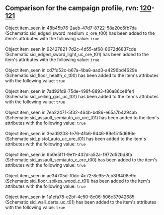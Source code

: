 ## Comparison for the campaign profile, rvn: [120](https://github.com/PRO100KatYT/FortniteProfileRevisions/tree/main/profiles/campaign/120%20campaign.json)-[121](https://github.com/PRO100KatYT/FortniteProfileRevisions/tree/main/profiles/campaign/121%20campaign.json)

Object item_seen in 48b45b76-2aeb-47d7-8722-58a20c6fb7da (Schematic:sid_edged_sword_medium_c_ore_t00) has been added to the item's attributes with the following value: `true`
<br><br>
Object item_seen in 92427821-7d2c-4d55-af68-8672d6837cde (Schematic:sid_edged_sword_light_uc_ore_t01) has been added to the item's attributes with the following value: `true`
<br><br>
Object item_seen in cd7fd52c-b67a-4ba8-aad3-a4296bd4629e (Schematic:sid_floor_health_c_t00) has been added to the item's attributes with the following value: `true`
<br><br>
Object item_seen in 7ad92fd9-75de-498f-8893-f86a86ce8fe4 (Schematic:sid_ceiling_gas_uc_t01) has been added to the item's attributes with the following value: `true`
<br><br>
Object item_seen in 7ea22471-5f32-464b-bd86-e65a7b4294ab (Schematic:sid_assault_semiauto_uc_ore_t01) has been added to the item's attributes with the following value: `true`
<br><br>
Object item_seen in 3ead9208-fe76-41b6-9446-89e1515d686e (Schematic:sid_pistol_auto_uc_ore_t01) has been added to the item's attributes with the following value: `true`
<br><br>
Object item_seen in 6b0e5f11-9e11-432d-a52a-1972d52bd8fa (Schematic:sid_assault_semiauto_c_ore_t00) has been added to the item's attributes with the following value: `true`
<br><br>
Object item_seen in ae34705d-f0dc-4c72-8e95-7cb3f6408e9c (Schematic:sid_floor_spikes_wood_c_t01) has been added to the item's attributes with the following value: `true`
<br><br>
Object item_seen in 1a1efa78-e2bf-4c50-8c06-506c37942685 (Schematic:sid_wall_darts_uc_t01) has been added to the item's attributes with the following value: `true`
<br><br>
